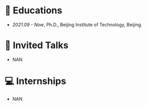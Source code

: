 
# 📖 Educations
- *2021.09 - Now*, Ph.D., Beijing Institute of Technology, Beijing.

# 💬 Invited Talks
- NAN

# 💻 Internships
- NAN
